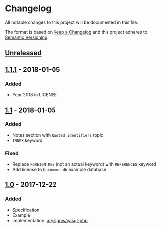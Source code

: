# Changelog

All notable changes to this project will be documented in this file.

The format is based on [Keep a Changelog](http://keepachangelog.com/en/1.0.0/)
and this project adheres to [Semantic Versioning](http://semver.org/spec/v2.0.0.html).


## [Unreleased]


## [1.1.1] - 2018-01-05

### Added
- Year 2018 in LICENSE


## [1.1] - 2018-01-05

### Added
- Notes section with `Quoted identifiers` topic
- `INDEX` keyword

### Fixed
- Replace `FOREIGN KEY` (not an actual keyword) with `REFERENCES` keyword
- Add license to `Uncommon-db` example database


## [1.0] - 2017-12-22

### Added
- Specification
- Example
- Implementation: [aryelgois/yasql-php]


[Unreleased]: https://github.com/aryelgois/yasql/compare/v1.1.1...develop
[1.1.1]: https://github.com/aryelgois/yasql/compare/v1.1...v1.1.1
[1.1]: https://github.com/aryelgois/yasql/compare/v1.0...v1.1
[1.0]: https://github.com/aryelgois/yasql/compare/c5b168ef9d9c7aa604caeaf532ff3e374f32f88a...v1.0

[aryelgois/yasql-php]: https://github.com/aryelgois/yasql-php
